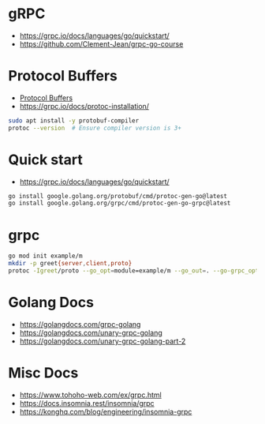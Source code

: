 # gRPC
- https://grpc.io/docs/languages/go/quickstart/
- https://github.com/Clement-Jean/grpc-go-course
# Protocol Buffers
- [Protocol Buffers](../protobuf/)
- https://grpc.io/docs/protoc-installation/
```zsh
sudo apt install -y protobuf-compiler
protoc --version  # Ensure compiler version is 3+
```
# Quick start
- https://grpc.io/docs/languages/go/quickstart/
```zsh
go install google.golang.org/protobuf/cmd/protoc-gen-go@latest
go install google.golang.org/grpc/cmd/protoc-gen-go-grpc@latest
```
# grpc
```zsh
go mod init example/m
mkdir -p greet{server,client,proto}
protoc -Igreet/proto --go_opt=module=example/m --go_out=. --go-grpc_opt=module=example/m --go-grpc_out=. greet/proto/*.proto
```
# Golang Docs
- https://golangdocs.com/grpc-golang
- https://golangdocs.com/unary-grpc-golang
- https://golangdocs.com/unary-grpc-golang-part-2
# Misc Docs
- https://www.tohoho-web.com/ex/grpc.html
- https://docs.insomnia.rest/insomnia/grpc
- https://konghq.com/blog/engineering/insomnia-grpc
